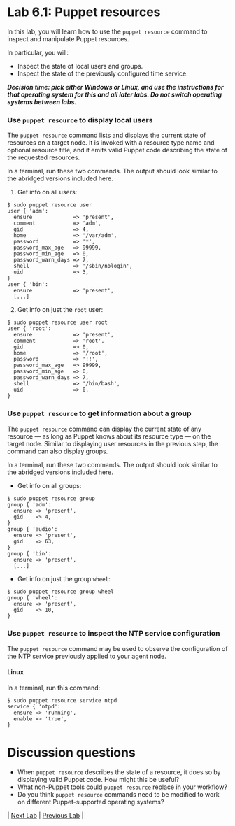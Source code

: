 # Lab 6.1: Puppet resources

In this lab, you will learn how to use the `puppet resource` command to inspect and manipulate Puppet resources. 

In particular, you will:

* Inspect the state of local users and groups.
* Inspect the state of the previously configured time service.

**_Decision time: pick either Windows or Linux, and use the instructions for that operating system for this and all later labs. Do not switch operating systems between labs._**

### Use `puppet resource` to display local users

The `puppet resource` command lists and displays the current state of resources on a target node. It is invoked with a resource type name and optional resource title, and it emits valid Puppet code describing the state of the requested resources.


In a terminal, run these two commands. The output should look similar to the abridged versions included here.

1. Get info on all users:

```
$ sudo puppet resource user
user { 'adm':
  ensure             => 'present',
  comment            => 'adm',
  gid                => 4,
  home               => '/var/adm',
  password           => '*',
  password_max_age   => 99999,
  password_min_age   => 0,
  password_warn_days => 7,
  shell              => '/sbin/nologin',
  uid                => 3,
}
user { 'bin':
  ensure             => 'present',
  [...]
```
    
2. Get info on just the `root` user:

```
$ sudo puppet resource user root
user { 'root':
  ensure             => 'present',
  comment            => 'root',
  gid                => 0,
  home               => '/root',
  password           => '!!',
  password_max_age   => 99999,
  password_min_age   => 0,
  password_warn_days => 7,
  shell              => '/bin/bash',
  uid                => 0,
}
```

### Use `puppet resource` to get information about a group

The `puppet resource` command can display the current state of any resource — as long as Puppet knows about its resource type — on the target node. Similar to displaying user resources in the previous step, the command can also display groups.


In a terminal, run these two commands. The output should look similar to the abridged versions included here.

* Get info on all groups:

```
$ sudo puppet resource group
group { 'adm':
  ensure => 'present',
  gid    => 4,
}
group { 'audio':
  ensure => 'present',
  gid    => 63,
}
group { 'bin':
  ensure => 'present',
  [...]
```

* Get info on just the group `wheel`:

```
$ sudo puppet resource group wheel
group { 'wheel':
  ensure => 'present',
  gid    => 10,
}
```

### Use `puppet resource` to inspect the NTP service configuration

The `puppet resource` command may be used to observe the configuration of the NTP service previously applied to your agent node. 

#### Linux

In a terminal, run this command:

```
$ sudo puppet resource service ntpd
service { 'ntpd':
  ensure => 'running',
  enable => 'true',
}
```

# Discussion questions

* When `puppet resource` describes the state of a resource, it does so by displaying valid Puppet code. How might this be useful?
* What non-Puppet tools could `puppet resource` replace in your workflow?
* Do you think `puppet resource` commands need to be modified to work on different Puppet-supported operating systems?

|  [Next Lab](../lab-6.2-Using-and-extending-Facter)  |  [Previous Lab](../lab-5.1-Puppet-Agent-deployment)  |
